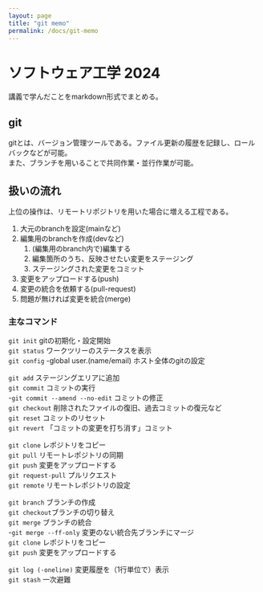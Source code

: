 ```yaml
---
layout: page
title: "git memo"
permalink: /docs/git-memo
---
```


# ソフトウェア工学 2024

講義で学んだことをmarkdown形式でまとめる。

## git
gitとは、バージョン管理ツールである。ファイル更新の履歴を記録し、ロールバックなどが可能。  
また、ブランチを用いることで共同作業・並行作業が可能。

## 扱いの流れ
上位の操作は、リモートリポジトリを用いた場合に増える工程である。
1. 大元のbranchを設定(mainなど)
2. 編集用のbranchを作成(devなど)
   1. (編集用のbranch内で)編集する
   2. 編集箇所のうち、反映させたい変更をステージング
   3. ステージングされた変更をコミット
3. 変更をアップロードする(push)
4. 変更の統合を依頼する(pull-request)
5. 問題が無ければ変更を統合(merge)

### 主なコマンド
`git init` gitの初期化・設定開始  
`git status` ワークツリーのステータスを表示  
`git config` -global user.(name/email) ホスト全体のgitの設定  
  
`git add` ステージングエリアに追加  
`git commit` コミットの実行  
  -`git commit --amend --no-edit` コミットの修正  
`git checkout` 削除されたファイルの復旧、過去コミットの復元など  
`git reset` コミットのリセット  
`git revert` 「コミットの変更を打ち消す」コミット  
  
`git clone` レポジトリをコピー  
`git pull` リモートレポジトリの同期  
`git push` 変更をアップロードする  
`git request-pull` プルリクエスト  
`git remote` リモートレポジトリの設定  
  
`git branch` ブランチの作成  
`git checkout`ブランチの切り替え  
`git merge` ブランチの統合  
  -`git merge --ff-only` 変更のない統合先ブランチにマージ  
`git clone` レポジトリをコピー  
`git push` 変更をアップロードする  
  
`git log (-oneline)` 変更履歴を（1行単位で）表示  
`git stash` 一次避難